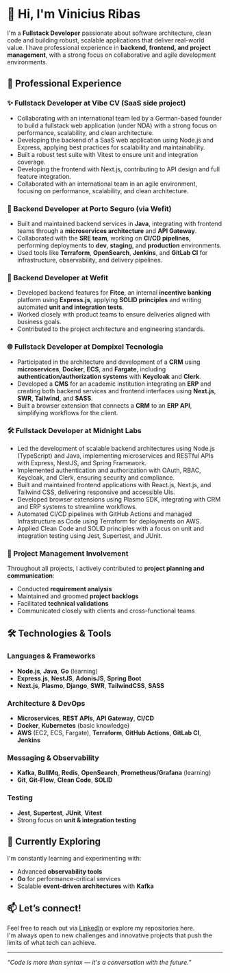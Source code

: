 # 👋 Hi, I'm Vinicius Ribas

I'm a **Fullstack Developer** passionate about software architecture, clean code and building robust, scalable applications that deliver real-world value. I have professional experience in **backend, frontend, and project management**, with a strong focus on collaborative and agile development environments.

## 💼 Professional Experience

### ✨ Fullstack Developer at Vibe CV (SaaS side project)
- Collaborating with an international team led by a German-based founder to build a fullstack web application (under NDA) with a strong focus on performance, scalability, and clean architecture.
- Developing the backend of a SaaS web application using Node.js and Express, applying best practices for scalability and maintainability.
- Built a robust test suite with Vitest to ensure unit and integration coverage.
- Developing the frontend with Next.js, contributing to API design and full feature integration.
- Collaborated with an international team in an agile environment, focusing on performance, scalability, and clean architecture.

### 🧩 Backend Developer at Porto Seguro (via Wefit)  
- Built and maintained backend services in **Java**, integrating with frontend teams through a **microservices architecture** and **API Gateway**.  
- Collaborated with the **SRE team**, working on **CI/CD pipelines**, performing deployments to **dev**, **staging**, and **production** environments.  
- Used tools like **Terraform**, **OpenSearch**, **Jenkins**, and **GitLab CI** for infrastructure, observability, and delivery pipelines.

### 🚀 Backend Developer at Wefit  
- Developed backend features for **Fitce**, an internal **incentive banking** platform using **Express.js**, applying **SOLID principles** and writing automated **unit and integration tests**.  
- Worked closely with product teams to ensure deliveries aligned with business goals.  
- Contributed to the project architecture and engineering standards.

### 🌐 Fullstack Developer at Dompixel Tecnologia
- Participated in the architecture and development of a **CRM** using **microservices**, **Docker**, **ECS**, and **Fargate**, including **authentication/authorization systems** with **Keycloak** and **Clerk**.  
- Developed a **CMS** for an academic institution integrating an **ERP** and creating both backend services and frontend interfaces using **Next.js**, **SWR**, **Tailwind**, and **SASS**.  
- Built a browser extension that connects a **CRM** to an **ERP API**, simplifying workflows for the client.

### 🛠️ Fullstack Developer at Midnight Labs
- Led the development of scalable backend architectures using Node.js (TypeScript) and Java, implementing microservices and RESTful APIs with Express, NestJS, and Spring Framework.
- Implemented authentication and authorization with OAuth, RBAC, Keycloak, and Clerk, ensuring security and compliance.
- Built and maintained frontend applications with React.js, Next.js, and Tailwind CSS, delivering responsive and accessible UIs.
- Developed browser extensions using Plasmo SDK, integrating with CRM and ERP systems to streamline workflows.
- Automated CI/CD pipelines with GitHub Actions and managed Infrastructure as Code using Terraform for deployments on AWS.
- Applied Clean Code and SOLID principles with a focus on unit and integration testing using Jest, Supertest, and JUnit.

### 🤝 Project Management Involvement  
Throughout all projects, I actively contributed to **project planning and communication**:  
- Conducted **requirement analysis**  
- Maintained and groomed **project backlogs**  
- Facilitated **technical validations**  
- Communicated closely with clients and cross-functional teams

## 🛠️ Technologies & Tools

### Languages & Frameworks
- **Node.js**, **Java**, **Go** (learning)  
- **Express.js**, **NestJS**, **AdonisJS**, **Spring Boot**  
- **Next.js**, **Plasmo**, **Django**, **SWR**, **TailwindCSS**, **SASS**

### Architecture & DevOps
- **Microservices**, **REST APIs**, **API Gateway**, **CI/CD**  
- **Docker**, **Kubernetes** (basic knowledge)  
- **AWS** (EC2, ECS, Fargate), **Terraform**, **GitHub Actions**, **GitLab CI**, **Jenkins**

### Messaging & Observability
- **Kafka**, **BullMq**, **Redis**, **OpenSearch**, **Prometheus/Grafana** (learning)  
- **Git**, **Git-Flow**, **Clean Code**, **SOLID**

### Testing
- **Jest**, **Supertest**, **JUnit**, **Vitest**  
- Strong focus on **unit & integration testing**

## 🌱 Currently Exploring

I'm constantly learning and experimenting with:  
- Advanced **observability tools**  
- **Go** for performance-critical services  
- Scalable **event-driven architectures** with **Kafka**

## 📫 Let’s connect!

Feel free to reach out via [LinkedIn](https://www.linkedin.com/in/marcus-vinne/) or explore my repositories here.  
I'm always open to new challenges and innovative projects that push the limits of what tech can achieve.

---

_“Code is more than syntax — it's a conversation with the future.”_

